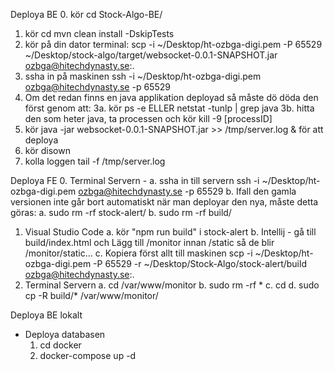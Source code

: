 Deploya BE
0.  kör cd Stock-Algo-BE/
1.  kör cd mvn clean install -DskipTests
2.  kör på din dator terminal: scp -i ~/Desktop/ht-ozbga-digi.pem -P 65529 ~/Desktop/stock-algo/target/websocket-0.0.1-SNAPSHOT.jar ozbga@hitechdynasty.se:.
3.  ssha in på maskinen ssh -i ~/Desktop/ht-ozbga-digi.pem ozbga@hitechdynasty.se -p 65529
4.  Om det redan finns en java applikation deployad så måste dö döda den först genom att:
    3a. kör ps -e ELLER netstat -tunlp | grep java
    3b. hitta den som heter java, ta processen och kör kill -9 [processID]
5.  kör java -jar websocket-0.0.1-SNAPSHOT.jar >> /tmp/server.log & för att deploya
6.  kör disown
7.  kolla loggen tail -f /tmp/server.log

Deploya FE
0. Terminal Servern - 
    a. ssha in till servern ssh -i ~/Desktop/ht-ozbga-digi.pem ozbga@hitechdynasty.se -p 65529
    b. Ifall den gamla versionen inte går bort automatiskt när man deployar den nya, måste detta göras:
        a. sudo rm -rf stock-alert/
        b. sudo rm -rf build/
1. Visual Studio Code
    a. kör "npm run build" i stock-alert
    b. Intellij - gå till build/index.html och Lägg till /monitor innan /static så de blir /monitor/static...
    c. Kopiera först allt till maskinen scp -i ~/Desktop/ht-ozbga-digi.pem -P 65529 -r ~/Desktop/Stock-Algo/stock-alert/build ozbga@hitechdynasty.se:.
2. Terminal Servern
    a. cd /var/www/monitor
    b. sudo rm -rf *
    c. cd
    d. sudo cp -R build/* /var/www/monitor/
    
Deploya BE lokalt
- Deploya databasen
    1. cd docker
    2. docker-compose up -d
    